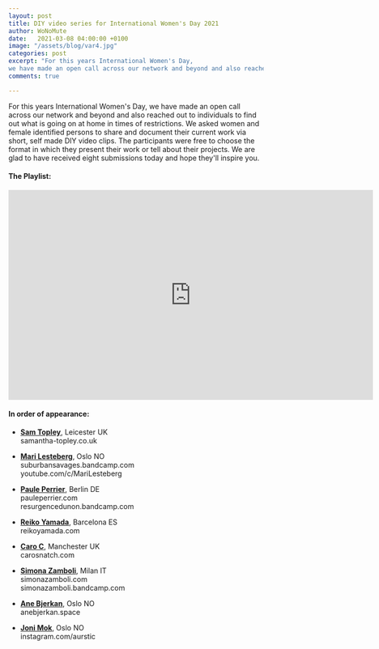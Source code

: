 ```yaml
---
layout: post
title: DIY video series for International Women's Day 2021
author: WoNoMute
date:   2021-03-08 04:00:00 +0100
image: "/assets/blog/var4.jpg"
categories: post
excerpt: "For this years International Women's Day, 
we have made an open call across our network and beyond and also reached out to individuals to find out what is going on at home in times of restrictions."
comments: true

---
```




For this years International Women's Day, we have made an open call across our network and beyond and also reached out to individuals to find out what is going on at home 
in times of restrictions. We asked women and female identified persons to share and document their current work via short, self made DIY video clips. The participants 
were free to choose the format in which they present their work or tell about their projects. We are glad to have received eight submissions today and hope they'll inspire you. 


#### The Playlist:


<iframe width="720" height="415" src="https://www.youtube.com/embed/playlist?list=PLNjR_YNj6xHewak8TeEtuwA9DesIQbS4A" frameborder="0" allowfullscreen></iframe>

#### In order of appearance: 

* **[Sam Topley](https://youtu.be/OPeOOSOwby0)**, Leicester UK  
samantha-topley.co.uk

* **[Mari Lesteberg](https://youtu.be/7kFzhMh_28U)**, Oslo NO  
suburbansavages.bandcamp.com  
youtube.com/c/MariLesteberg  

* **[Paule Perrier](https://youtu.be/jOSRUVJ2PQ4)**, Berlin DE  
pauleperrier.com  
resurgencedunon.bandcamp.com

* **[Reiko Yamada](https://youtu.be/_07yNcyDSbY)**, Barcelona ES  
reikoyamada.com  

* **[Caro C](https://youtu.be/7YfUJacpHxk)**, Manchester UK  
carosnatch.com  

* **[Simona Zamboli](https://youtu.be/hzZsr5RTD3U)**, Milan IT  
simonazamboli.com  
simonazamboli.bandcamp.com  

* **[Ane Bjerkan](https://youtu.be/iVS5m_aW_8s)**, Oslo NO  
anebjerkan.space  

* **[Joni Mok](https://youtu.be/NuZugsBUJv4)**, Oslo NO  
instagram.com/aurstic 
